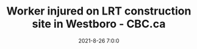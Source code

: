 ---
"title": "Worker injured on LRT construction site in Westboro - CBC.ca"
"date": "2021-8-26 7:0:0"
"feed_name": "GOOGLENEWSCONSTRUCTION"
"feed_website": "https://news.google.com/search?q=construction%2Bincident&hl=en-US&gl=US&ceid=US:en"
"feed_rss": "https://news.google.com/rss/search?q=construction%2Bincident&hl=en-US&gl=US&ceid=US:en"
"link": "https://www.cbc.ca/news/canada/ottawa/worker-injured-lrt-construction-site-westboro-1.6154683"
"file": "_posts/2021-1-1-c6c06ce0911ecc8ffdf070e04221a56cb45a9d53.md"
"accident": "1"
"drilling": "1"
"dead": "0"
"injured": "0"
---